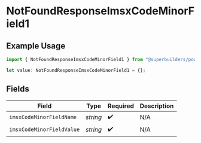 # NotFoundResponseImsxCodeMinorField1

## Example Usage

```typescript
import { NotFoundResponseImsxCodeMinorField1 } from "@superbuilders/powerpath/models/errors";

let value: NotFoundResponseImsxCodeMinorField1 = {};
```

## Fields

| Field                     | Type                      | Required                  | Description               |
| ------------------------- | ------------------------- | ------------------------- | ------------------------- |
| `imsxCodeMinorFieldName`  | *string*                  | :heavy_check_mark:        | N/A                       |
| `imsxCodeMinorFieldValue` | *string*                  | :heavy_check_mark:        | N/A                       |